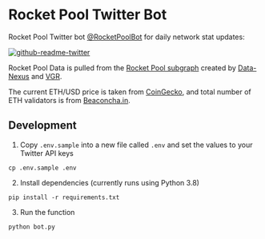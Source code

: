 # Rocket Pool Twitter Bot

Rocket Pool Twitter bot [@RocketPoolBot](https://twitter.com/RocketPoolBot) for daily network stat updates:

[![github-readme-twitter](https://github-readme-twitter.gazf.vercel.app/api?id=RocketPoolBot)](https://twitter.com/RocketPoolBot)

Rocket Pool Data is pulled from the [Rocket Pool subgraph](https://github.com/Data-Nexus/rocket-pool-mainnet) created by [Data-Nexus](https://github.com/Data-Nexus) and [VGR](https://github.com/VGR-GIT).

The current ETH/USD price is taken from [CoinGecko](https://www.coingecko.com/), and total number of ETH validators is from [Beaconcha.in](https://beaconcha.in/).

## Development

1. Copy `.env.sample` into a new file called `.env` and set the values to your Twitter API keys
```
cp .env.sample .env
```

2. Install dependencies (currently runs using Python 3.8)
```
pip install -r requirements.txt
```

3. Run the function
```
python bot.py
```
